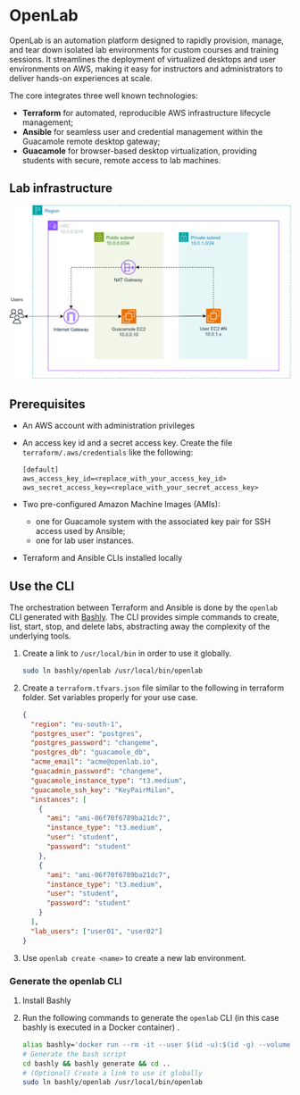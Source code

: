 # OpenLab

OpenLab is an automation platform designed to rapidly provision, manage, and tear down isolated lab environments for custom courses and training sessions. It streamlines the deployment of virtualized desktops and user environments on AWS, making it easy for instructors and administrators to deliver hands-on experiences at scale.

The core integrates three well known technologies:

- **Terraform** for automated, reproducible AWS infrastructure lifecycle management;
- **Ansible** for seamless user and credential management within the Guacamole remote desktop gateway;
- **Guacamole** for browser-based desktop virtualization, providing students with secure, remote access to lab machines.

## Lab infrastructure

![Topology](diagram/topology.svg)

## Prerequisites

- An AWS account with administration privileges
- An access key id and a secret access key. Create the file `terraform/.aws/credentials` like the following:

  ```plaintext
  [default]
  aws_access_key_id=<replace_with_your_access_key_id>
  aws_secret_access_key=<replace_with_your_secret_access_key>
  ```

- Two pre-configured Amazon Machine Images (AMIs):

  - one for Guacamole system with the associated key pair for SSH access used by Ansible;
  - one for lab user instances.

- Terraform and Ansible CLIs installed locally

## Use the CLI

The orchestration between Terraform and Ansible is done by the `openlab` CLI generated with [Bashly](https://bashly.dev/).
The CLI provides simple commands to create, list, start, stop, and delete labs, abstracting away the complexity of the underlying tools.

1. Create a link to `/usr/local/bin` in order to use it globally.

   ```sh
   sudo ln bashly/openlab /usr/local/bin/openlab
   ```

2. Create a `terraform.tfvars.json` file similar to the following in terraform folder. Set variables properly for your use case.

   ```json
   {
     "region": "eu-south-1",
     "postgres_user": "postgres",
     "postgres_password": "changeme",
     "postgres_db": "guacamole_db",
     "acme_email": "acme@openlab.io",
     "guacadmin_password": "changeme",
     "guacamole_instance_type": "t3.medium",
     "guacamole_ssh_key": "KeyPairMilan",
     "instances": [
       {
         "ami": "ami-06f70f6789ba21dc7",
         "instance_type": "t3.medium",
         "user": "student",
         "password": "student"
       },
       {
         "ami": "ami-06f70f6789ba21dc7",
         "instance_type": "t3.medium",
         "user": "student",
         "password": "student"
       }
     ],
     "lab_users": ["user01", "user02"]
   }
   ```

3. Use `openlab create <name>` to create a new lab environment.

### Generate the openlab CLI

1. Install Bashly

2. Run the following commands to generate the `openlab` CLI (in this case bashly is executed in a Docker container) .

   ```sh
   alias bashly='docker run --rm -it --user $(id -u):$(id -g) --volume "$PWD:/app" dannyben/bashly'
   # Generate the bash script
   cd bashly && bashly generate && cd ..
   # (Optional) Create a link to use it globally
   sudo ln bashly/openlab /usr/local/bin/openlab
   ```
